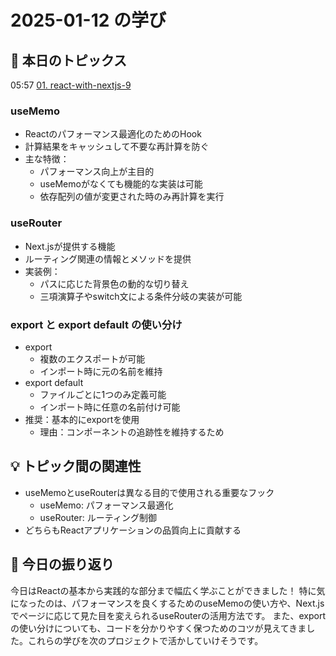 # 2025-01-12 の学び

## 📝 本日のトピックス

05:57 [01. react-with-nextjs-9](./01-react-with-nextjs-9/)

### useMemo

- Reactのパフォーマンス最適化のためのHook
- 計算結果をキャッシュして不要な再計算を防ぐ
- 主な特徴：
  - パフォーマンス向上が主目的
  - useMemoがなくても機能的な実装は可能
  - 依存配列の値が変更された時のみ再計算を実行

### useRouter

- Next.jsが提供する機能
- ルーティング関連の情報とメソッドを提供
- 実装例：
  - パスに応じた背景色の動的な切り替え
  - 三項演算子やswitch文による条件分岐の実装が可能

### export と export default の使い分け

- export
  - 複数のエクスポートが可能
  - インポート時に元の名前を維持
- export default
  - ファイルごとに1つのみ定義可能
  - インポート時に任意の名前付け可能
- 推奨：基本的にexportを使用
  - 理由：コンポーネントの追跡性を維持するため

## 💡 トピック間の関連性

- useMemoとuseRouterは異なる目的で使用される重要なフック
  - useMemo: パフォーマンス最適化
  - useRouter: ルーティング制御
- どちらもReactアプリケーションの品質向上に貢献する

## 📌 今日の振り返り

今日はReactの基本から実践的な部分まで幅広く学ぶことができました！
特に気になったのは、パフォーマンスを良くするためのuseMemoの使い方や、Next.jsでページに応じて見た目を変えられるuseRouterの活用方法です。
また、exportの使い分けについても、コードを分かりやすく保つためのコツが見えてきました。これらの学びを次のプロジェクトで活かしていけそうです。
